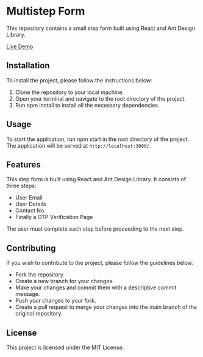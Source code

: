 # Multistep Form

This repository contains a small step form built using React and Ant Design Library.

[Live Demo](https://vaibhava17.github.io/multistep-form)

## Installation
To install the project, please follow the instructions below:

1. Clone the repository to your local machine.
2. Open your terminal and navigate to the root directory of the project.
3. Run npm install to install all the necessary dependencies.

## Usage
To start the application, run npm start in the root directory of the project. The application will be served at ```http://localhost:3000/```.

## Features
This step form is built using React and Ant Design Library. It consists of three steps:

- User Email
- User Details
- Contact No.
- Finally a OTP Verification Page

The user must complete each step before proceeding to the next step.

## Contributing
If you wish to contribute to the project, please follow the guidelines below:

- Fork the repository.
- Create a new branch for your changes.
- Make your changes and commit them with a descriptive commit message.
- Push your changes to your fork.
- Create a pull request to merge your changes into the main branch of the original repository.

## License
This project is licensed under the MIT License.

